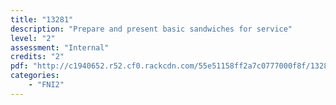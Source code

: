 ```yaml
---
title: "13281"
description: "Prepare and present basic sandwiches for service"
level: "2"
assessment: "Internal"
credits: "2"
pdf: "http://c1940652.r52.cf0.rackcdn.com/55e51158ff2a7c0777000f8f/13281.pdf"
categories:
    - "FNI2"
---
```

